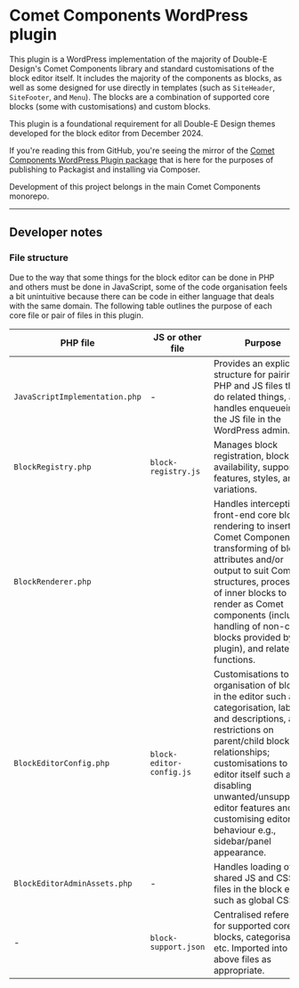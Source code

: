 # Comet Components WordPress plugin

This plugin is a WordPress implementation of the majority of Double-E Design's Comet Components library and standard customisations of the block editor itself. It includes the majority of the components as blocks, as well as some designed for use directly in templates (such as `SiteHeader`, `SiteFooter`, and `Menu`). The blocks are a combination of supported core blocks (some with customisations) and custom blocks.

This plugin is a foundational requirement for all Double-E Design themes developed for the block editor from December 2024.

If you're reading this from GitHub, you're seeing the mirror of the [Comet Components WordPress Plugin package](https://github.com/doubleedesign/comet-components/tree/master/packages/comet-plugin) that is here for the purposes of publishing to Packagist and installing via Composer.

Development of this project belongs in the main Comet Components monorepo.

---

## Developer notes

### File structure

Due to the way that some things for the block editor can be done in PHP and others must be done in JavaScript, some of
the code organisation feels a bit unintuitive because there can be code in either language that deals with the same
domain. The following table outlines the purpose of each core file or pair of files in this plugin.

| PHP file                       | JS or other file         | Purpose                                                                                                                                                                                                                                                                                                                       |
|--------------------------------|--------------------------|-------------------------------------------------------------------------------------------------------------------------------------------------------------------------------------------------------------------------------------------------------------------------------------------------------------------------------|
| `JavaScriptImplementation.php` | -                        | Provides an explicit structure for pairing PHP and JS files that do related things, and handles enqueueing of the JS file in the WordPress admin.                                                                                                                                                                             |
| `BlockRegistry.php`            | `block-registry.js`      | Manages block registration, block availability, supported features, styles, and variations.                                                                                                                                                                                                                                   |
| `BlockRenderer.php`            |                          | Handles intercepting front-end core block rendering to insert Comet Components, transforming of block attributes and/or output to suit Comet structures, processing of inner blocks to render as Comet components (including handling of non-core blocks provided by the plugin), and related functions.                      |
| `BlockEditorConfig.php`        | `block-editor-config.js` | Customisations to the organisation of blocks in the editor such as categorisation, labels and descriptions, and restrictions on parent/child block relationships; customisations to the editor itself such as disabling unwanted/unsupported editor features and customising editor behaviour e.g., sidebar/panel appearance. |
| `BlockEditorAdminAssets.php`   | -                        | Handles loading of shared JS and CSS files in the block editor such as global CSS.                                                                                                                                                                                                                                            |
| -                              | `block-support.json`     | Centralised reference for supported core blocks, categorisation, etc. Imported into the above files as appropriate.                                                                                                                                                                                                           |

